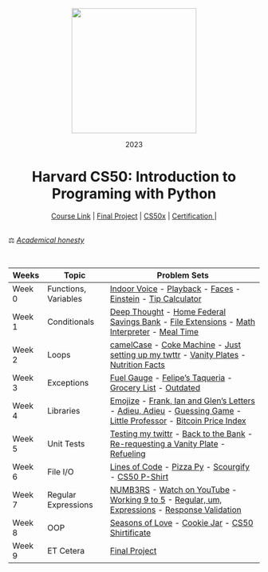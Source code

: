 <div align=center>
    <img src="https://upload.wikimedia.org/wikipedia/commons/thumb/c/cc/Harvard_University_coat_of_arms.svg/800px-Harvard_University_coat_of_arms.svg.png" height=250>
    <p> 2023</p>
    <h1> Harvard CS50: Introduction to Programing with Python </h1>
</div>

<div align=center>
    <a href="https://cs50.harvard.edu/python/2022/">Course Link</a> |
    <a href="https://github.com/5ah1n/CS50_Python/tree/main/tasks/project">Final Project</a> |
    <a href="https://github.com/5ah1n/CS50x_2022">CS50x</a> |
    <a href="https://certificates.cs50.io/ade5b1c1-7b8a-4347-92d3-290652122d7d.pdf?size=letter">Certification </a> |
</div>

<br>

⚖️ [<em>Academical honesty</em>](https://cs50.harvard.edu/x/2023/honesty/)

<br>
<div align="center">

|Weeks|Topic|Problem Sets|
|-----|-----------|----|
|Week 0 | Functions, Variables|[Indoor Voice](https://github.com/DaveTron4/CS50_Python/blob/main/Problems/Week%200/indoor/indoor.py) - [Playback](https://github.com/DaveTron4/CS50_Python/blob/main/Problems/Week%200/playback/playback.py) - [Faces](https://github.com/DaveTron4/CS50_Python/blob/main/Problems/Week%200/faces/faces.py) - [Einstein](https://github.com/DaveTron4/CS50_Python/blob/main/Problems/Week%200/einstein/einstein.py) - [Tip Calculator](https://github.com/DaveTron4/CS50_Python/blob/main/Problems/Week%200/tip/tip.py)|
|Week 1| Conditionals |[Deep Thought](https://github.com/DaveTron4/CS50_Python/blob/main/Problems/Week%201/deep/deep.py) - [Home Federal Savings Bank](https://github.com/DaveTron4/CS50_Python/blob/main/Problems/Week%201/bank/bank.py) - [File Extensions](https://github.com/DaveTron4/CS50_Python/blob/main/Problems/Week%201/extensions/extensions.py) - [Math Interpreter](https://github.com/DaveTron4/CS50_Python/blob/main/Problems/Week%201/interpreter/interpreter.py) - [Meal Time](https://github.com/DaveTron4/CS50_Python/blob/main/Problems/Week%201/meal/meal.py)
|Week 2 | Loops |[camelCase](https://github.com/DaveTron4/CS50_Python/blob/main/Problems/Week%202/camel/camel.py) - [Coke Machine](https://github.com/DaveTron4/CS50_Python/blob/main/Problems/Week%202/coke/coke.py) - [Just setting up my twttr](https://github.com/DaveTron4/CS50_Python/blob/main/Problems/Week%202/twttr/twttr.py) - [Vanity Plates](https://github.com/DaveTron4/CS50_Python/blob/main/Problems/Week%202/plates/plates.py) - [Nutrition Facts](https://github.com/DaveTron4/CS50_Python/blob/main/Problems/Week%202/nutrition/nutrition.py)|
|Week 3| Exceptions | [Fuel Gauge](https://github.com/DaveTron4/CS50_Python/blob/main/Problems/Week%203/fuel/fuel.py) - [Felipe’s Taqueria](https://github.com/DaveTron4/CS50_Python/blob/main/Problems/Week%203/taqueria/taqueria.py) - [Grocery List](https://github.com/DaveTron4/CS50_Python/blob/main/Problems/Week%203/grocery/grocery.py) - [Outdated](https://github.com/DaveTron4/CS50_Python/blob/main/Problems/Week%203/outdated/outdated.py)|
|Week 4 | Libraries | [Emojize](https://github.com/DaveTron4/CS50_Python/blob/main/Problems/Week%204/emojize/emojize.py) - [Frank, Ian and Glen’s Letters](https://github.com/DaveTron4/CS50_Python/blob/main/Problems/Week%204/figlet/figlet.py) - [Adieu, Adieu](https://github.com/DaveTron4/CS50_Python/blob/main/Problems/Week%204/adieu/adieu.py) - [Guessing Game](https://github.com/DaveTron4/CS50_Python/blob/main/Problems/Week%204/game/game.py) - [Little Professor](https://github.com/DaveTron4/CS50_Python/blob/main/Problems/Week%204/professor/professor.py) - [Bitcoin Price Index](https://github.com/DaveTron4/CS50_Python/blob/main/Problems/Week%204/bitcoin/bitcoin.py)
| Week 5 | Unit Tests | [Testing my twittr]([https://github.com/DaveTron4/CS50_Python/blob/main/Problems/Week%205/test_twttr/test_twttr.py](https://github.com/DaveTron4/CS50_Python/tree/main/Problems/Week%205/test_twttr)) - [Back to the Bank](https://github.com/DaveTron4/CS50_Python/tree/main/Problems/Week%205/test_bank) - [Re-requesting a Vanity Plate](https://github.com/DaveTron4/CS50_Python/tree/main/Problems/Week%205/test_plates) - [Refueling](https://github.com/DaveTron4/CS50_Python/tree/main/Problems/Week%205/test_fuel)|
|Week 6 | File I/O | [Lines of Code](https://github.com/DaveTron4/CS50_Python/tree/main/Problems/Week%206/lines) - [Pizza Py](https://github.com/DaveTron4/CS50_Python/blob/main/Problems/Week%206/pizza/pizza.py) - [Scourgify](https://github.com/DaveTron4/CS50_Python/tree/main/Problems/Week%206/scourgify) - [CS50 P-Shirt](https://github.com/DaveTron4/CS50_Python/tree/main/Problems/Week%206/shirt)
|Week 7 | Regular Expressions | [NUMB3RS](https://github.com/DaveTron4/CS50_Python/tree/main/Problems/Week%207/numb3rs) - [Watch on YouTube](https://github.com/DaveTron4/CS50_Python/blob/main/Problems/Week%207/watch/watch.py) - [Working 9 to 5](https://github.com/DaveTron4/CS50_Python/tree/main/Problems/Week%207/working) - [Regular, um, Expressions](https://github.com/DaveTron4/CS50_Python/tree/main/Problems/Week%207/um) - [Response Validation](https://github.com/DaveTron4/CS50_Python/blob/main/Problems/Week%207/response/response.py)
|Week 8 | OOP | [Seasons of Love](https://github.com/DaveTron4/CS50_Python/tree/main/Problems/Week%208/seasons) - [Cookie Jar](https://github.com/DaveTron4/CS50_Python/tree/main/Problems/Week%208/jar) - [CS50 Shirtificate](https://github.com/DaveTron4/CS50_Python/tree/main/Problems/Week%208/shirtificate)
|Week 9 | ET Cetera | [Final Project](https://github.com/DaveTron4/CS50_Python/tree/main/Problems/Week%209/project)
